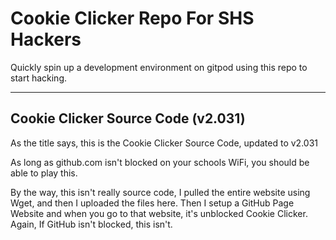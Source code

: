 # Cookie Clicker Repo For SHS Hackers 

Quickly spin up a development environment on gitpod using this repo to start hacking. 

---

## Cookie Clicker Source Code (v2.031)
As the title says, this is the Cookie Clicker Source Code, updated to v2.031

As long as github.com isn't blocked on your schools WiFi, you should be able to play this.

By the way, this isn't really source code, I pulled the entire website using Wget, and then I uploaded the files here. Then I setup a GitHub Page Website and when you go to that website, it's unblocked Cookie Clicker. Again, If GitHub isn't blocked, this isn't.
